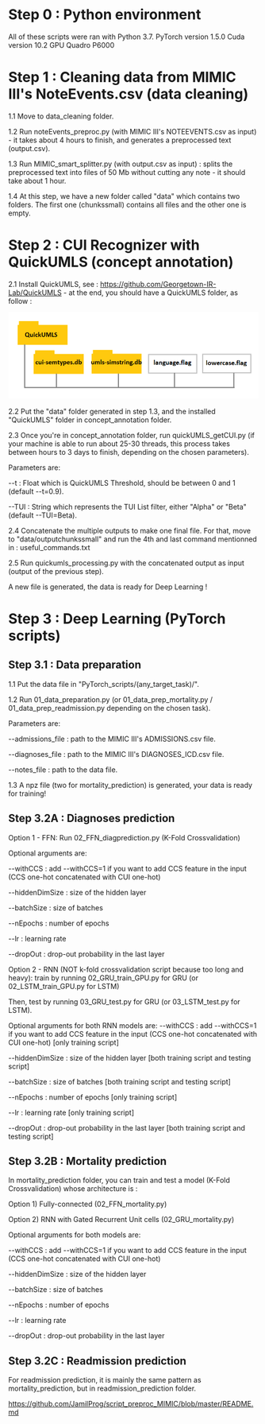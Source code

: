 # Step 0 : Python environment
All of these scripts were ran with Python 3.7.
PyTorch version 1.5.0
Cuda version 10.2
GPU Quadro P6000

# Step 1 : Cleaning data from MIMIC III's NoteEvents.csv (data cleaning)
1.1 Move to data_cleaning folder.

1.2 Run noteEvents_preproc.py (with MIMIC III's NOTEEVENTS.csv as input) - it takes about 4 hours to finish, and generates a preprocessed text (output.csv).

1.3 Run MIMIC_smart_splitter.py (with output.csv as input) : splits the preprocessed text into files of 50 Mb without cutting any note - it should take about 1 hour.

1.4 At this step, we have a new folder called "data" which contains two folders. The first one (chunkssmall) contains all files and the other one is empty.

# Step 2 : CUI Recognizer with QuickUMLS (concept annotation)

2.1 Install QuickUMLS, see : https://github.com/Georgetown-IR-Lab/QuickUMLS - at the end, you should have a QuickUMLS folder, as follow :

![Alt text](miscellaneous/QU_repo.png?raw=true "QuickUMLS Repository tree structure")

2.2 Put the "data" folder generated in step 1.3, and the installed "QuickUMLS" folder in concept_annotation folder.

2.3 Once you're in concept_annotation folder, run quickUMLS_getCUI.py (if your machine is able to run about 25-30 threads, this process takes between hours to 3 days to finish, depending on the chosen parameters).

Parameters are:

--t : Float which is QuickUMLS Threshold, should be between 0 and 1 (default --t=0.9).

--TUI : String which represents the TUI List filter, either "Alpha" or "Beta" (default --TUI=Beta).

2.4 Concatenate the multiple outputs to make one final file. For that, move to "data/outputchunkssmall" and run the 4th and last command mentionned in : useful_commands.txt

2.5 Run quickumls_processing.py with the concatenated output as input (output of the previous step).

A new file is generated, the data is ready for Deep Learning !

# Step 3 : Deep Learning (PyTorch scripts)

## Step 3.1 : Data preparation

1.1 Put the data file in "PyTorch_scripts/(any_target_task)/".

1.2 Run 01_data_preparation.py (or 01_data_prep_mortality.py / 01_data_prep_readmission.py depending on the chosen task).

Parameters are:

--admissions_file : path to the MIMIC III's ADMISSIONS.csv file.

--diagnoses_file : path to the MIMIC III's DIAGNOSES_ICD.csv file.

--notes_file : path to the data file.

1.3 A npz file (two for mortality_prediction) is generated, your data is ready for training!

## Step 3.2A : Diagnoses prediction

Option 1 - FFN: Run 02_FFN_diagprediction.py (K-Fold Crossvalidation)

Optional arguments are:

--withCCS : add --withCCS=1 if you want to add CCS feature in the input (CCS one-hot concatenated with CUI one-hot)

--hiddenDimSize : size of the hidden layer

--batchSize : size of batches

--nEpochs : number of epochs

--lr : learning rate

--dropOut : drop-out probability in the last layer

Option 2 - RNN (NOT k-fold crossvalidation script because too long and heavy): train by running 02_GRU_train_GPU.py for GRU (or 02_LSTM_train_GPU.py for LSTM)

Then, test by running 03_GRU_test.py for GRU (or 03_LSTM_test.py for LSTM).

Optional arguments for both RNN models are:
--withCCS : add --withCCS=1 if you want to add CCS feature in the input (CCS one-hot concatenated with CUI one-hot) [only training script]

--hiddenDimSize : size of the hidden layer [both training script and testing script]

--batchSize : size of batches [both training script and testing script]

--nEpochs : number of epochs [only training script]

--lr : learning rate [only training script]

--dropOut : drop-out probability in the last layer [both training script and testing script]

## Step 3.2B : Mortality prediction

In mortality_prediction folder, you can train and test a model (K-Fold Crossvalidation) whose architecture is :

Option 1) Fully-connected (02_FFN_mortality.py)

Option 2) RNN with Gated Recurrent Unit cells (02_GRU_mortality.py)

Optional arguments for both models are:

--withCCS : add --withCCS=1 if you want to add CCS feature in the input (CCS one-hot concatenated with CUI one-hot)

--hiddenDimSize : size of the hidden layer

--batchSize : size of batches

--nEpochs : number of epochs

--lr : learning rate

--dropOut : drop-out probability in the last layer

## Step 3.2C : Readmission prediction

For readmission prediction, it is mainly the same pattern as mortality_prediction, but in readmission_prediction folder.

https://github.com/JamilProg/script_preproc_MIMIC/blob/master/README.md
